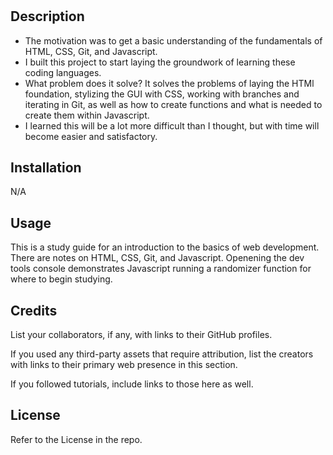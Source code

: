 # <Prework Study Guide>

## Description

- The motivation was to get a basic understanding of the fundamentals of HTML, CSS, Git, and Javascript.
- I built this project to start laying the groundwork of learning these coding languages.
- What problem does it solve? It solves the problems of laying the HTMl foundation, stylizing the GUI with CSS, working with branches and iterating in Git, as well as how to create functions and what is needed to create them within Javascript.
- I learned this will be a lot more difficult than I thought, but with time will become easier and satisfactory.

## Installation

N/A

## Usage

This is a study guide for an introduction to the basics of web development. There are notes on HTML, CSS, Git, and Javascript. Openening the dev tools console demonstrates Javascript running a randomizer function for where to begin studying.

## Credits

List your collaborators, if any, with links to their GitHub profiles.

If you used any third-party assets that require attribution, list the creators with links to their primary web presence in this section.

If you followed tutorials, include links to those here as well.

## License

Refer to the License in the repo.

